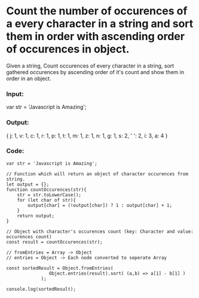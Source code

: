 # Count the number of occurences of a every character in a string and sort them in order with ascending order of occurences in object.

Given a string, Count occurences of every character in a string, sort gathered occurences by ascending order of it's count and show them in order in an object.

### Input:

var str = 'Javascript is Amazing';

### Output:

{
j: 1,
v: 1,
c: 1,
r: 1,
p: 1,
t: 1,
m: 1,
z: 1,
n: 1,
g: 1,
s: 2,
' ': 2,
i: 3,
a: 4
}

### Code:

```
var str = 'Javascript is Amazing';

// Function which will return an object of character occurences from string.
let output = {};
function countOccurences(str){
    str = str.toLowerCase();
    for (let char of str){
        output[char] = (!output[char]) ? 1 : output[char] + 1;
    }
    return output;
}

// Object with character's occurences count (key: Character and value: occurences count)
const result = countOccurences(str);

// fromEntries = Array -> Object
// entries = Object -> Each node converted to seperate Array

const sortedResult = Object.fromEntries(
                Object.entries(result).sort( (a,b) => a[1] - b[1] )
             );

console.log(sortedResult);
```
